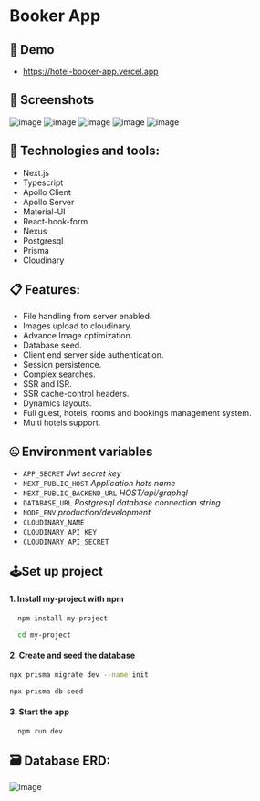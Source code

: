 # Booker App

## 🔗 Demo

- https://hotel-booker-app.vercel.app

## 📸 Screenshots

![image](https://drive.google.com/uc?export=view&id=1BeuzcHiiQB3jrnf3U9NU873S9Hv8dPwO)
![image](https://drive.google.com/uc?export=view&id=15o9ZMGA8dkih23vmddhdu9AH6Ys3H9IX)
![image](https://drive.google.com/uc?export=view&id=1SxItKVerWXuiiu4s97-6PnfAJd9w0dkC)
![image](https://drive.google.com/uc?export=view&id=10JtbkZQjLCkmUcJax65Kl_iwLeOvUXxY)
![image](https://drive.google.com/uc?export=view&id=1lB-2MrAYusnInF_1n-1S81ZVuKm1ZfLa)

## 💾 Technologies and tools:

- Next.js
- Typescript
- Apollo Client
- Apollo Server
- Material-UI
- React-hook-form
- Nexus
- Postgresql
- Prisma
- Cloudinary

## 📋 Features:

- File handling from server enabled.
- Images upload to cloudinary.
- Advance Image optimization.
- Database seed.
- Client end server side authentication.
- Session persistence.
- Complex searches.
- SSR and ISR.
- SSR cache-control headers.
- Dynamics layouts.
- Full guest, hotels, rooms and bookings management system.
- Multi hotels support.

## 🤐 Environment variables

- `APP_SECRET` _Jwt secret key_
- `NEXT_PUBLIC_HOST` _Application hots name_
- `NEXT_PUBLIC_BACKEND_URL` _HOST/api/graphql_
- `DATABASE_URL` _Postgresql database connection string_
- `NODE_ENV` _production/development_
- `CLOUDINARY_NAME`
- `CLOUDINARY_API_KEY`
- `CLOUDINARY_API_SECRET`

## 🕹Set up project

#### 1. Install my-project with npm

```bash
  npm install my-project

  cd my-project
```

#### 2. Create and seed the database

```bash
npx prisma migrate dev --name init

npx prisma db seed

```

#### 3. Start the app

```bash
  npm run dev

```

## 🗃 Database ERD:

![image](https://drive.google.com/uc?export=view&id=1Fnpi7pzcDLktRp9rdkQafaUBlgGlGYkQ)
